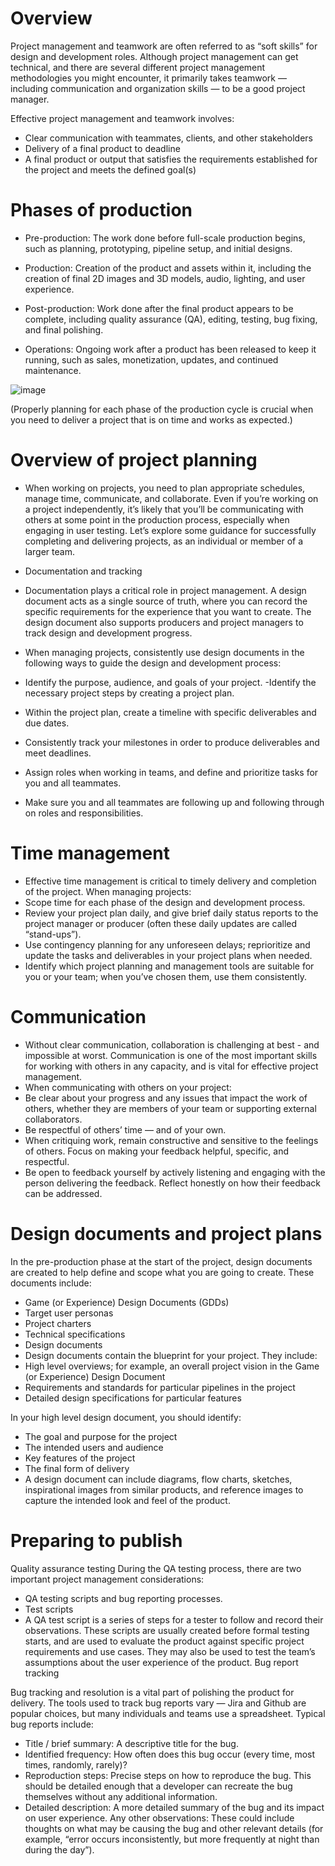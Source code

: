 # Overview

Project management and teamwork are often referred to as “soft skills” for design and development roles. Although project management can get technical, and there are several different project management methodologies you might encounter, it primarily takes teamwork — including communication and organization skills — to be a good project manager. 

Effective project management and teamwork involves:

- Clear communication with teammates, clients, and other stakeholders
- Delivery of a final product to deadline
- A final product or output that satisfies the requirements established for the project and meets the defined goal(s)

# Phases of production

- Pre-production: The work done before full-scale production begins, such as planning, prototyping, pipeline setup, and initial designs.

- Production: Creation of the product and assets within it, including the creation of final 2D images and 3D models, audio, lighting, and user experience.

- Post-production: Work done after the final product appears to be complete, including quality assurance (QA), editing, testing, bug fixing, and final polishing.

- Operations: Ongoing work after a product has been released to keep it running, such as sales, monetization, updates, and continued maintenance.

![image](https://user-images.githubusercontent.com/99060199/177439899-cb6d2fd9-bf28-4977-ae40-ab2b114ebec4.png)

(Properly planning for each phase of the production cycle is crucial when you need to deliver a project that is on time and works as expected.) 

# Overview of project planning

- When working on projects, you need to plan appropriate schedules, manage time, communicate, and collaborate. Even if you’re working on a project independently, it’s likely that you’ll be communicating with others at some point in the production process, especially when engaging in user testing.
Let’s explore some guidance for successfully completing and delivering projects, as an individual or member of a larger team.

- Documentation and tracking
- Documentation plays a critical role in project management. A design document acts as a single source of truth, where you can record the specific requirements for the experience that you want to create. The design document also supports producers and project managers to track design and development progress. 
- When managing projects, consistently use design documents in the following ways to guide the design and development process:
- Identify the purpose, audience, and goals of your project.
-Identify the necessary project steps by creating a project plan.
- Within the project plan, create a timeline with specific deliverables and due dates.
- Consistently track your milestones in order to produce deliverables and meet deadlines.
- Assign roles when working in teams, and define and prioritize tasks for you and all teammates.
- Make sure you and all teammates are following up and following through on roles and responsibilities.
# Time management
- Effective time management is critical to timely delivery and completion of the project. When managing projects:
- Scope time for each phase of the design and development process.
- Review your project plan daily, and give brief daily status reports to the project manager or producer (often these daily updates are called “stand-ups”).
- Use contingency planning for any unforeseen delays; reprioritize and update the tasks and deliverables in your project plans when needed.
- Identify which project planning and management tools are suitable for you or your team; when you’ve chosen them, use them consistently.
# Communication
- Without clear communication, collaboration is challenging at best - and impossible at worst. Communication is one of the most important skills for working with others in any capacity, and is vital for effective project management.
- When communicating with others on your project:
- Be clear about your progress and any issues that impact the work of others, whether they are members of your team or supporting external collaborators.
- Be respectful of others’ time — and of your own.
- When critiquing work, remain constructive and sensitive to the feelings of others. Focus on making your feedback helpful, specific, and respectful.
- Be open to feedback yourself by actively listening and engaging with the person delivering the feedback. Reflect honestly on how their feedback can be addressed. 

# Design documents and project plans

In the pre-production phase at the start of the project, design documents are created to help define and scope what you are going to create. These documents include: 
- Game (or Experience) Design Documents (GDDs)
- Target user personas
- Project charters
- Technical specifications
- Design documents
- Design documents contain the blueprint for your project. They include:
- High level overviews; for example, an overall project vision in the Game (or Experience) Design Document
- Requirements and standards for particular pipelines in the project
- Detailed design specifications for particular features

In your high level design document, you should identify:
- The goal and purpose for the project
- The intended users and audience
- Key features of the project
- The final form of delivery
- A design document can include diagrams, flow charts, sketches, inspirational images from similar products, and reference images to capture the intended look and feel of the product. 

# Preparing to publish

Quality assurance testing
During the QA testing process, there are two important project management considerations: 
- QA testing scripts and bug reporting processes. 
- Test scripts
- A QA test script is a series of steps for a tester to follow and record their observations. These scripts are usually created before formal testing starts, and are used to evaluate the product against specific project requirements and use cases. They may also be used to test the team’s assumptions about the user experience of the product.
Bug report tracking

Bug tracking and resolution is a vital part of polishing the product for delivery. The tools used to track bug reports vary — Jira and Github are popular choices, but many individuals and teams use a spreadsheet. 
Typical bug reports include: 
- Title / brief summary: A descriptive title for the bug.
- Identified frequency: How often does this bug occur (every time, most times, randomly, rarely)?
- Reproduction steps: Precise steps on how to reproduce the bug. This should be detailed enough that a developer can recreate the bug themselves without any additional information.
- Detailed description:  A more detailed summary of the bug and its impact on user experience.
Any other observations: These could include thoughts on what may be causing the bug and other relevant details (for example, “error occurs inconsistently, but more frequently at night than during the day”).

